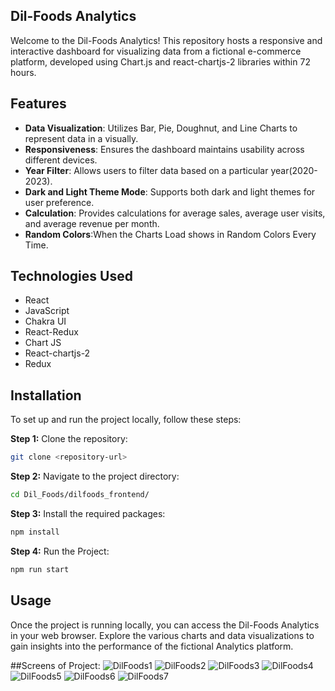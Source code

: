 ## Dil-Foods Analytics

Welcome to the Dil-Foods Analytics! This repository hosts a responsive and interactive dashboard for visualizing data from a fictional e-commerce platform, developed using Chart.js and react-chartjs-2 libraries within 72 hours.

## Features

- **Data Visualization**: Utilizes Bar, Pie, Doughnut, and Line Charts to represent data in a visually.
- **Responsiveness**: Ensures the dashboard maintains usability across different devices.
- **Year Filter**: Allows users to filter data based on a particular year(2020-2023).
- **Dark and Light Theme Mode**: Supports both dark and light themes for user preference.
- **Calculation**: Provides calculations for average sales, average user visits, and average revenue per month.
- **Random Colors**:When the Charts Load shows in Random Colors Every Time.

## Technologies Used

- React
- JavaScript
- Chakra UI
- React-Redux
- Chart JS
- React-chartjs-2
- Redux

## Installation

To set up and run the project locally, follow these steps:

**Step 1:** Clone the repository:

```bash
git clone <repository-url>
```

**Step 2:** Navigate to the project directory:

```bash
cd Dil_Foods/dilfoods_frontend/
```

**Step 3:** Install the required packages:

```bash
npm install
```

**Step 4:** Run the Project:

```bash
npm run start
```

## Usage
Once the project is running locally, you can access the Dil-Foods Analytics in your web browser. 
Explore the various charts and data visualizations to gain insights into the performance of the fictional Analytics platform.


##Screens of Project:
![DilFoods1](https://github.com/kiranwankhade/Dil_Foods/assets/49937312/a4835873-a184-43b4-9618-d0c463fae75f)
![DilFoods2](https://github.com/kiranwankhade/Dil_Foods/assets/49937312/6630132a-5838-4df1-85c5-26cf73fce641)
![DilFoods3](https://github.com/kiranwankhade/Dil_Foods/assets/49937312/802897f1-4a49-4527-aa36-79446cf7487f)
![DilFoods4](https://github.com/kiranwankhade/Dil_Foods/assets/49937312/b417ca0c-0c59-44c8-bcd6-0f28132bfc2d)
![DilFoods5](https://github.com/kiranwankhade/Dil_Foods/assets/49937312/5f8dbb91-d320-4e83-976b-451c386bb16e)
![DilFoods6](https://github.com/kiranwankhade/Dil_Foods/assets/49937312/903a7c45-0dfa-4f1c-8129-0032aac99f4c)
![DilFoods7](https://github.com/kiranwankhade/Dil_Foods/assets/49937312/82c27eaf-ffcd-4ad7-8b67-91ad128b7ef1)

